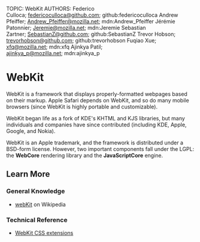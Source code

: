 TOPIC: WebKit
AUTHORS: Federico Culloca; federicoculloca@github.com; github:federicoculloca
         Andrew Pfeiffer; Andrew_Pfeiffer@mozilla.net; mdn:Andrew_Pfeiffer
         Jérémie Patonnier; Jeremie@mozilla.net; mdn:Jeremie
         Sebastian Zartner; SebastianZ@github.com; github:SebastianZ
         Trevor Hobson; trevorhobson@github.com; github:trevorhobson
         Fuqiao Xue; xfq@mozilla.net; mdn:xfq
         Ajinkya Patil; ajinkya_p@mozilla.net; mdn:ajinkya_p

# WebKit

WebKit is a framework that displays properly-formatted webpages based on their markup. Apple Safari
depends on WebKit, and so do many mobile browsers (since WebKit is highly portable and customizable).

WebKit began life as a fork of KDE's KHTML and KJS libraries, but many individuals and companies have
since contributed (including KDE, Apple, Google, and Nokia).

WebKit is an Apple trademark, and the framework is distributed under a BSD-form license. However,
two important components fall under the LGPL: the **WebCore** rendering library and the
**JavaScriptCore** engine.

## Learn More

### General Knowledge

- [webKit](https://en.wikipedia.org/wiki/WebKit) on Wikipedia

### Technical Reference

- [WebKit CSS extensions](https://developer.mozilla.org/en-US/docs/Web/CSS/Reference/Webkit_Extensions)
